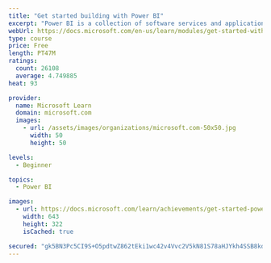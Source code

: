 ```yaml
---
title: "Get started building with Power BI"
excerpt: "Power BI is a collection of software services and applications that let you connect to all sorts of data sources and create compelling visuals and reports. You can benefit from receiving those reports, or you can share them with others inside or outside your organization. Learn the basics of Power BI, how its services and applications work together, and how they can be used to create or experience compelling visuals and analytics based on your data."
webUrl: https://docs.microsoft.com/en-us/learn/modules/get-started-with-power-bi/
type: course
price: Free
length: PT47M
ratings:
  count: 26108
  average: 4.749885
heat: 93

provider:
  name: Microsoft Learn
  domain: microsoft.com
  images:
    - url: /assets/images/organizations/microsoft.com-50x50.jpg
      width: 50
      height: 50

levels:
  - Beginner

topics:
  - Power BI

images:
  - url: https://docs.microsoft.com/learn/achievements/get-started-power-bi-social.png
    width: 643
    height: 322
    isCached: true

secured: "gk5BN3Pc5CI9S+O5pdtwZ862tEki1wc42v4Vvc2V5kN81S78aHJYkh4SSB8kde24dU46PC1n3nbJQu2FmV25xA4BpNjTjf1VVV2/m2lpOY5iEh4gO+CzjqMAOal3zTh3/IC5IkjLnNAlBNb1LJiokTf0JvQbgULSvGTWceK/n9KBOm/t9UBIhvQ2RDQFhLtthNQvy+iJBt6XKbwBJ6HALyIWLTdn3vVDmhJK20tznBkzbYtbTHXj3+g7mw/y6a0P6in6GRWeAEFb9manBxl25pQ/3jtw/6JVvVn+WDvb54jcLGrwWJMDFBHf12TERybfe8Fie/tTGrfOmFfqo12prmGpiAYv5P4xC29acXJcLn9WEHJ5vuW/EU95RDUGh01wXXYIS2yrx7bD+L0Z2ZrfWrGRMggxFAn0pE/ko9NBPD1L2Z2UhRjsCX0d24a6510k;IOKfay7Eqt+kM6W2UnQchw=="
---
```


